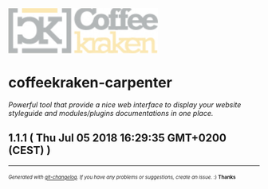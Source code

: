 <img width="300px" src=".resources/coffeekraken-logo.jpg" />

# coffeekraken-carpenter

_Powerful tool that provide a nice web interface to display your website styleguide and modules/plugins documentations in one place._

## 1.1.1  ( Thu Jul 05 2018 16:29:35 GMT+0200 (CEST) )



---
<sub><sup>*Generated with [git-changelog](https://github.com/rafinskipg/git-changelog). If you have any problems or suggestions, create an issue.* :) **Thanks** </sub></sup>
